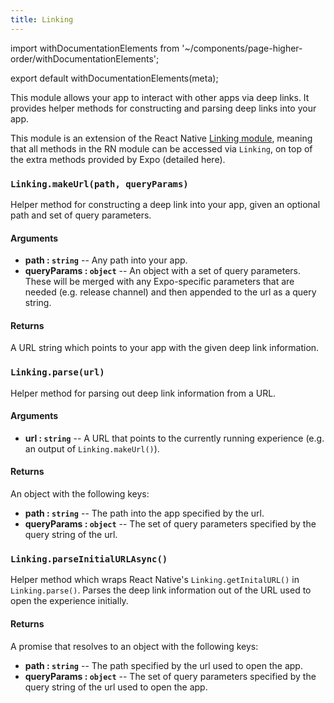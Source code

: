 ```yaml
---
title: Linking
---
```


import withDocumentationElements from '~/components/page-higher-order/withDocumentationElements';

export default withDocumentationElements(meta);

This module allows your app to interact with other apps via deep links. It provides helper methods for constructing and parsing deep links into your app.

This module is an extension of the React Native [Linking module](https://facebook.github.io/react-native/docs/linking.html), meaning that all methods in the RN module can be accessed via `Linking`, on top of the extra methods provided by Expo (detailed here).

### `Linking.makeUrl(path, queryParams)`

Helper method for constructing a deep link into your app, given an optional path and set of query parameters.

#### Arguments

-   **path : `string`** -- Any path into your app.
-   **queryParams : `object`** -- An object with a set of query parameters. These will be merged with any Expo-specific parameters that are needed (e.g. release channel) and then appended to the url as a query string.

#### Returns

A URL string which points to your app with the given deep link information.

### `Linking.parse(url)`

Helper method for parsing out deep link information from a URL.

#### Arguments

-   **url : `string`** -- A URL that points to the currently running experience (e.g. an output of `Linking.makeUrl()`).

#### Returns

An object with the following keys:

-   **path : `string`** -- The path into the app specified by the url.
-   **queryParams : `object`** -- The set of query parameters specified by the query string of the url.

### `Linking.parseInitialURLAsync()`

Helper method which wraps React Native's `Linking.getInitalURL()` in `Linking.parse()`. Parses the deep link information out of the URL used to open the experience initially.

#### Returns

A promise that resolves to an object with the following keys:

-   **path : `string`** -- The path specified by the url used to open the app.
-   **queryParams : `object`** -- The set of query parameters specified by the query string of the url used to open the app.
